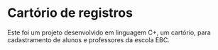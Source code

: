 # Cartório de registros 
Este foi um projeto desenvolvido em linguagem C+, um cartório, para cadastramento de alunos e professores da escola EBC.
